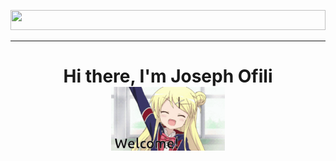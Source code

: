 <img
src="./text.gif" height="32" width="100%" />
<hr>
<h1 align="center">Hi there, I'm Joseph Ofili <br><img
src="./images/welcome-home-anime.gif" height="102" /></h1>

<br />

<!--
**Jayyy123/Jayyy123** is a ✨ _special_ ✨ repository because its `README.md` (this file) appears on your GitHub profile.

Here are some ideas to get you started:

- 🔭 I’m currently working on ...
- 🌱 I’m currently learning ...
- 👯 I’m looking to collaborate on ...
- 🤔 I’m looking for help with ...
- 💬 Ask me about ...
- 📫 How to reach me: ...
- 😄 Pronouns: ...
- ⚡ Fun fact: ...
-->
